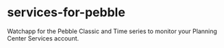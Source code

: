 # services-for-pebble

Watchapp for the Pebble Classic and Time series to monitor your Planning Center Services account.
